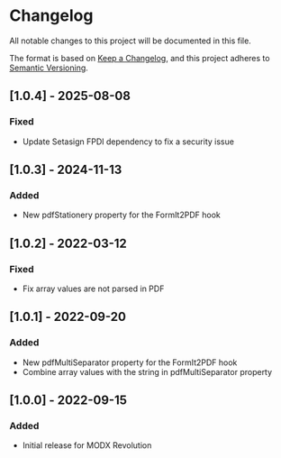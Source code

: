 # Changelog

All notable changes to this project will be documented in this file.

The format is based on [Keep a Changelog](https://keepachangelog.com/en/1.1.0/),
and this project adheres to [Semantic Versioning](https://semver.org/spec/v2.0.0.html).

## [1.0.4] - 2025-08-08

### Fixed

- Update Setasign FPDI dependency to fix a security issue

## [1.0.3] - 2024-11-13

### Added

- New pdfStationery property for the FormIt2PDF hook

## [1.0.2] - 2022-03-12

### Fixed

- Fix array values are not parsed in PDF

## [1.0.1] - 2022-09-20

### Added

- New pdfMultiSeparator property for the FormIt2PDF hook
- Combine array values with the string in pdfMultiSeparator property

## [1.0.0] - 2022-09-15

### Added

- Initial release for MODX Revolution
